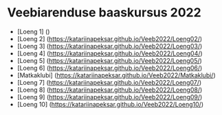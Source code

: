 # Veebiarenduse baaskursus 2022
- [Loeng 1] ()
- [Loeng 2] (https://katariinapeksar.github.io/Veeb2022/Loeng02/)
- [Loeng 3] (https://katariinapeksar.github.io/Veeb2022/Loeng03/)
- [Loeng 4] (https://katariinapeksar.github.io/Veeb2022/Loeng04/)
- [Loeng 5] (https://katariinapeksar.github.io/Veeb2022/Loeng05/)
- [Loeng 6] (https://katariinapeksar.github.io/Veeb2022/Loeng06/)
- [Matkaklubi] (https://katariinapeksar.github.io/Veeb2022/Matkaklubi/)
- [Loeng 7] (https://katariinapeksar.github.io/Veeb2022/Loeng07/)
- [Loeng 8] (https://katariinapeksar.github.io/Veeb2022/Loeng08/)
- [Loeng 9] (https://katariinapeksar.github.io/Veeb2022/Loeng09/)
- [Loeng 10] (https://katariinapeksar.github.io/Veeb2022/Loeng10/)